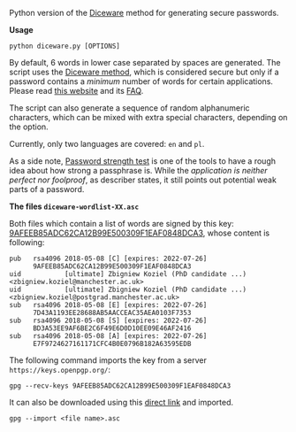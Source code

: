 Python version of the [Diceware][1] method for generating secure passwords.

**Usage**

    python diceware.py [OPTIONS]

By default, 6 words  in lower case separated by spaces are generated. The script uses the [Diceware method][1], which is considered secure but only if a password contains a _minimum_ number of words for certain applications. Please read [this website][1] and its [FAQ][2].

The script can also generate a sequence of random alphanumeric characters, which can be mixed with extra special characters, depending on the option.

Currently, only two languages are covered: `en` and `pl`.

As a side note, [Password strength test][4] is one of the tools to have a rough idea about how strong a passphrase is. While the _application is neither perfect nor foolproof_, as describer states, it still points out potential weak parts of a password.

**The files `diceware-wordlist-XX.asc`**

Both files which contain a list of words are signed by this key: [9AFEEB85ADC62CA12B99E500309F1EAF0848DCA3][3], whose content is following:

```
pub   rsa4096 2018-05-08 [C] [expires: 2022-07-26]
      9AFEEB85ADC62CA12B99E500309F1EAF0848DCA3
uid           [ultimate] Zbigniew Koziel (PhD candidate ...) <zbigniew.koziel@manchester.ac.uk>
uid           [ultimate] Zbigniew Koziel (PhD candidate ...) <zbigniew.koziel@postgrad.manchester.ac.uk>
sub   rsa4096 2018-05-08 [E] [expires: 2022-07-26]
      7D43A1193EE28688AB5AACCEAC35AEA0103F7353
sub   rsa4096 2018-05-08 [S] [expires: 2022-07-26]
      BD3A53EE9AF6BE2C6F49E6D0D10EE09E46AF2416
sub   rsa4096 2018-05-08 [A] [expires: 2022-07-26]
      E7F9724627161171CFC4B0E0796B182A63595EDB
```

The following command imports the key from a server `https://keys.openpgp.org/`:

    gpg --recv-keys 9AFEEB85ADC62CA12B99E500309F1EAF0848DCA3

It can also be downloaded using this [direct link][3] and imported. 

    gpg --import <file name>.asc

[1]: https://theworld.com/~reinhold/diceware.html
[2]: https://theworld.com/~reinhold/dicewarefaq.html
[3]: https://keys.openpgp.org/vks/v1/by-fingerprint/9AFEEB85ADC62CA12B99E500309F1EAF0848DCA3
[4]: https://www.uic.edu/apps/strong-password/